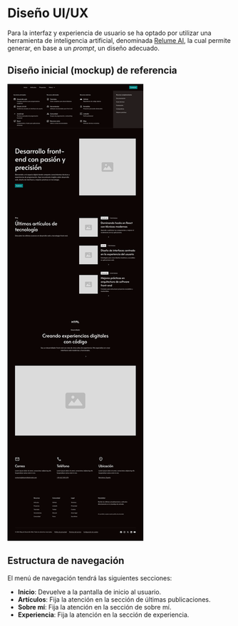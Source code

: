 # Diseño UI/UX

Para la interfaz y experiencia de usuario se ha optado por utilizar una herramienta de inteligencia artificial, denominada [Relume AI](https://www.relume.io/), la cual permite generar, en base a un *prompt*, un diseño adecuado.

## Diseño inicial (mockup) de referencia

![Imagen de mockup](/assets/images/blog-personal-mockup.png)

## Estructura de navegación

El menú de navegación tendrá las siguientes secciones:

- **Inicio**: Devuelve a la pantalla de inicio al usuario.
- **Artículos**: Fija la atención en la sección de últimas publicaciones.
- **Sobre mí**: Fija la atención en la sección de sobre mí.
- **Experiencia**: Fija la atención en la sección de experiencia.


